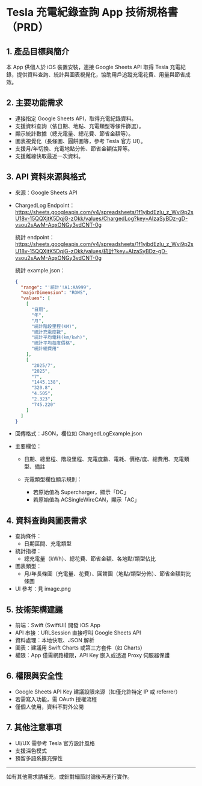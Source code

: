 # Tesla 充電紀錄查詢 App 技術規格書（PRD）

## 1. 產品目標與簡介
本 App 供個人於 iOS 裝置安裝，連接 Google Sheets API 取得 Tesla 充電紀錄，提供資料查詢、統計與圖表視覺化，協助用戶追蹤充電花費、用量與節省成效。

## 2. 主要功能需求
- 連接指定 Google Sheets API，取得充電紀錄資料。
- 支援資料查詢（依日期、地點、充電類型等條件篩選）。
- 顯示統計數據（總充電量、總花費、節省金額等）。
- 圖表視覺化（長條圖、圓餅圖等，參考 Tesla 官方 UI）。
- 支援月/年切換、充電地點分佈、節省金額估算等。
- 支援離線快取最近一次資料。

## 3. API 資料來源與格式
- 來源：Google Sheets API
- ChargedLog Endpoint：
  https://sheets.googleapis.com/v4/spreadsheets/1f1yibdEzIu_z_Wvi9p2sU18v-15QQXjtK5DqjG-zOkk/values/ChargedLog?key=AIzaSyBDz-gD-vsou2sAwM-AqxONGy3vdCNT-0g
  
  統計 endpoint：
  https://sheets.googleapis.com/v4/spreadsheets/1f1yibdEzIu_z_Wvi9p2sU18v-15QQXjtK5DqjG-zOkk/values/統計?key=AIzaSyBDz-gD-vsou2sAwM-AqxONGy3vdCNT-0g
  
  統計 example.json：
  ```json
  {
    "range": "'統計'!A1:AA999",
    "majorDimension": "ROWS",
    "values": [
      [
        "日期",
        "年",
        "月",
        "統計階段里程(KM)",
        "統計充電度數",
        "統計平均電耗(km/kwh)",
        "統計平均每度價格",
        "統計總費用"
      ],
      [
        "2025/7",
        "2025",
        "7",
        "1445.138",
        "320.8",
        "4.505",
        "2.323",
        "745.220"
      ]
    ]
  }
  ```
- 回傳格式：JSON，欄位如 ChargedLogExample.json
- 主要欄位：
  - 日期、總里程、階段里程、充電度數、電耗、價格/度、總費用、充電類型、備註

  - 充電類型欄位顯示規則：
    - 若原始值為 Supercharger，顯示「DC」
    - 若原始值為 ACSingleWireCAN，顯示「AC」

## 4. 資料查詢與圖表需求
- 查詢條件：
  - 日期區間、充電類型
- 統計指標：
  - 總充電量（kWh）、總花費、節省金額、各地點/類型佔比
- 圖表類型：
  - 月/年長條圖（充電量、花費）、圓餅圖（地點/類型分佈）、節省金額對比條圖
- UI 參考：見 image.png

## 5. 技術架構建議
- 前端：Swift (SwiftUI) 開發 iOS App
- API 串接：URLSession 直接呼叫 Google Sheets API
- 資料處理：本地快取、JSON 解析
- 圖表：建議用 Swift Charts 或第三方套件（如 Charts）
- 權限：App 僅需網路權限，API Key 嵌入或透過 Proxy 伺服器保護

## 6. 權限與安全性
- Google Sheets API Key 建議設限來源（如僅允許特定 IP 或 referrer）
- 若需寫入功能，需 OAuth 授權流程
- 僅個人使用，資料不對外公開

## 7. 其他注意事項
- UI/UX 需參考 Tesla 官方設計風格
- 支援深色模式
- 預留多語系擴充彈性

---

如有其他需求請補充，或針對細節討論後再進行實作。
